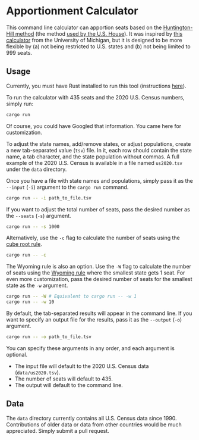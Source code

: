 # Apportionment Calculator

This command line calculator can apportion seats based on the [Huntington-Hill method](https://en.wikipedia.org/wiki/Huntington%E2%80%93Hill_method)
(the method [used by the U.S. House](https://en.wikipedia.org/wiki/United_States_congressional_apportionment#The_method_of_equal_proportions)).
It was inspired by [this calculator](https://isr.umich.edu/apportionment-calculator-for-us-census/) from the University
of Michigan, but it is designed to be more flexible by (a) not being restricted to U.S. states and (b) not being limited
to 999 seats.

## Usage

Currently, you must have Rust installed to run this tool (instructions [here](https://www.rust-lang.org/tools/install)).

To run the calculator with 435 seats and the 2020 U.S. Census numbers, simply run:

```bash
cargo run
```

Of course, you could have Googled that information. You came here for customization.

To adjust the state names, add/remove states, or adjust populations, create a new tab-separated value (`tsv`) file. In it,
each row should contain the state name, a tab character, and the state population without commas. A full example of the
2020 U.S. Census is available in a file named `us2020.tsv` under the `data` directory.

Once you have a file with state names and populations, simply pass it as the `--input` (`-i`) argument to the `cargo run` command.

```bash
cargo run -- -i path_to_file.tsv
```

If you want to adjust the total number of seats, pass the desired number as the `--seats` (`-s`) argument.

```bash
cargo run -- -s 1000
```

Alternatively, use the `-c` flag to calculate the number of seats using the
[cube root rule](https://en.wikipedia.org/wiki/Cube_root_rule).

```bash
cargo run -- -c
```

The Wyoming rule is also an option. Use the `-W` flag to calculate the number of seats using the
[Wyoming rule](https://en.wikipedia.org/wiki/Wyoming_Rule) where the smallest state gets 1 seat. For even more
customization, pass the desired number of seats for the smallest state as the `-w` argument.

```bash
cargo run -- -W # Equivalent to cargo run -- -w 1
cargo run -- -w 10
```

By default, the tab-separated results will appear in the command line.
If you want to specify an output file for the results, pass it as the `--output` (`-o`) argument.

```bash
cargo run -- -o path_to_file.tsv
```

You can specify these arguments in any order, and each argument is optional.
- The input file will default to the 2020 U.S. Census data (`data/us2020.tsv`).
- The number of seats will default to 435.
- The output will default to the command line.

## Data

The `data` directory currently contains all U.S. Census data since 1990.
Contributions of older data or data from other countries would be much appreciated. Simply submit a pull request.
